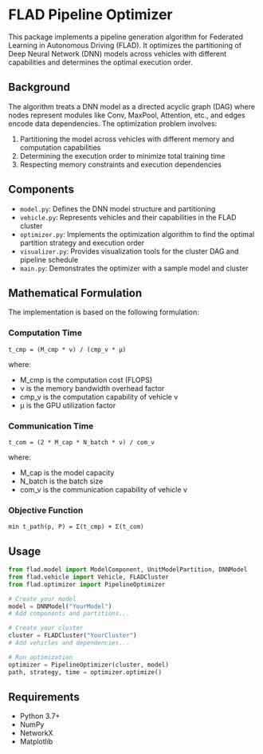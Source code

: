 
# FLAD Pipeline Optimizer

This package implements a pipeline generation algorithm for Federated Learning in Autonomous Driving (FLAD). It optimizes the partitioning of Deep Neural Network (DNN) models across vehicles with different capabilities and determines the optimal execution order.

## Background

The algorithm treats a DNN model as a directed acyclic graph (DAG) where nodes represent modules like Conv, MaxPool, Attention, etc., and edges encode data dependencies. The optimization problem involves:

1. Partitioning the model across vehicles with different memory and computation capabilities
2. Determining the execution order to minimize total training time
3. Respecting memory constraints and execution dependencies

## Components

- `model.py`: Defines the DNN model structure and partitioning
- `vehicle.py`: Represents vehicles and their capabilities in the FLAD cluster
- `optimizer.py`: Implements the optimization algorithm to find the optimal partition strategy and execution order
- `visualizer.py`: Provides visualization tools for the cluster DAG and pipeline schedule
- `main.py`: Demonstrates the optimizer with a sample model and cluster

## Mathematical Formulation

The implementation is based on the following formulation:

### Computation Time
```
t_cmp = (M_cmp * ν) / (cmp_v * μ)
```
where:
- M_cmp is the computation cost (FLOPS)
- ν is the memory bandwidth overhead factor
- cmp_v is the computation capability of vehicle v
- μ is the GPU utilization factor

### Communication Time
```
t_com = (2 * M_cap * N_batch * ν) / com_v
```
where:
- M_cap is the model capacity
- N_batch is the batch size
- com_v is the communication capability of vehicle v

### Objective Function
```
min t_path(p, P) = Σ(t_cmp) + Σ(t_com)
```

## Usage

```python
from flad.model import ModelComponent, UnitModelPartition, DNNModel
from flad.vehicle import Vehicle, FLADCluster
from flad.optimizer import PipelineOptimizer

# Create your model
model = DNNModel("YourModel")
# Add components and partitions...

# Create your cluster
cluster = FLADCluster("YourCluster")
# Add vehicles and dependencies...

# Run optimization
optimizer = PipelineOptimizer(cluster, model)
path, strategy, time = optimizer.optimize()
```

## Requirements

- Python 3.7+
- NumPy
- NetworkX
- Matplotlib